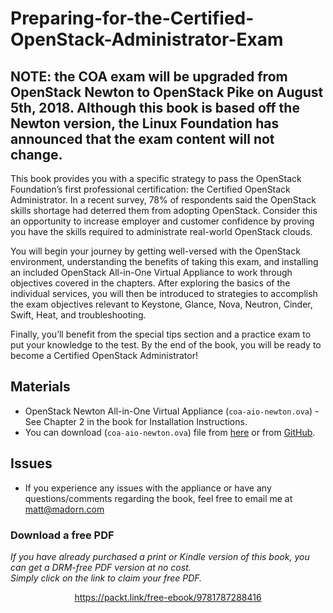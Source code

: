 # Preparing-for-the-Certified-OpenStack-Administrator-Exam

## NOTE: the COA exam will be upgraded from OpenStack Newton to OpenStack Pike on August 5th, 2018. Although this book is based off the Newton version, the Linux Foundation has announced that the exam content will not change.

This book provides you with a specific strategy to pass the OpenStack Foundation’s first professional certification: the Certified OpenStack Administrator. In a recent survey, 78% of respondents said the OpenStack skills shortage had deterred them from adopting OpenStack. Consider this an opportunity to increase employer and customer confidence by proving you have the skills required to administrate real-world OpenStack clouds. 

You will begin your journey by getting well-versed with the OpenStack environment, understanding the benefits of taking this exam, and installing an included OpenStack All-in-One Virtual Appliance to work through objectives covered in the chapters. After exploring the basics of the individual services, you will then be introduced to strategies to accomplish the exam objectives relevant to Keystone, Glance, Nova, Neutron, Cinder, Swift, Heat, and troubleshooting. 

Finally, you’ll benefit from the special tips section and a practice exam to put your knowledge to the test. By the end of the book, you will be ready to become a Certified OpenStack Administrator!

## Materials

* OpenStack Newton All-in-One Virtual Appliance (`coa-aio-newton.ova`) - See Chapter 2 in the book for Installation Instructions.
* You can download (`coa-aio-newton.ova`) file from [here](http://bit.ly/2MQkp7A) or from [GitHub](https://github.com/PacktPublishing/Preparing-for-the-Certified-OpenStack-Administrator-Exam/blob/master/coa-aio-newton.ova).

## Issues

* If you experience any issues with the appliance or have any questions/comments regarding the book, feel free to email me at [matt@madorn.com](mailto:matt@madorn.com)
### Download a free PDF

 <i>If you have already purchased a print or Kindle version of this book, you can get a DRM-free PDF version at no cost.<br>Simply click on the link to claim your free PDF.</i>
<p align="center"> <a href="https://packt.link/free-ebook/9781787288416">https://packt.link/free-ebook/9781787288416 </a> </p>
